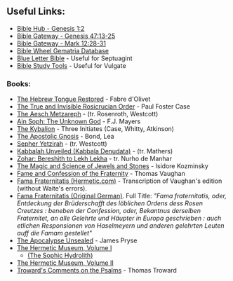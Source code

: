 ## Useful Links:

- [Bible Hub - Genesis 1:2](http://biblehub.com/genesis/1-2.htm)
- [Bible Gateway - Genesis 47:13-25](https://www.biblegateway.com/passage/?search=Genesis+47%3A13-25&version=KJV;WLC)
- [Bible Gateway - Mark 12:28-31](https://www.biblegateway.com/passage/?search=Mark+12%3A28-31&version=KJV;SBLGNT)
- [Bible Wheel Gematria Database](https://www.biblewheel.com//GR/GR_Database.php)
- [Blue Letter Bible](https://www.blueletterbible.org/) - Useful for Septuagint
- [Bible Study Tools](https://www.biblestudytools.com) - Useful for Vulgate

### Books:

- [The Hebrew Tongue Restored](https://archive.org/stream/hebraictongueres00fabriala) - Fabre d'Olivet
- [The True and Invisible Rosicrucian Order](https://archive.org/details/PaulFosterCase-TheTrueAndInvisibleRosicrucianOrder4thEd-1985) - Paul Foster Case
- [The Aesch Metzareph](http://www.levity.com/alchemy/aesch.html) - (tr. Rosenroth, Westcott)
- [Ain Soph: The Unknown God](http://www.organelle.org/as/ascontents.htm) - F.J. Mayers
- [The Kybalion](https://aoda.org/pdf/Kybalion.pdf) - Three Initiates (Case, Whitty, Atkinson)
- [The Apostolic Gnosis](https://archive.org/details/materialsforstud01leatiala) - Bond, Lea
- [Sepher Yetzirah](http://www.sacred-texts.com/jud/yetzirah.htm) - (tr. Westcott)
- [Kabbalah Unveiled (Kabbala Denudata)](http://www.sacred-texts.com/jud/tku/index.htm) - (tr. Mathers)
- [Zohar: Bereshith to Lekh Lekha](http://www.sacred-texts.com/jud/zdm/index.htm) - tr. Nurho de Manhar
- [The Magic and Science of Jewels and Stones](https://archive.org/stream/TheMagicAndScienceOfJewelsAndStones/kozminsky-i-magic-1922-RTL014043-LowRes) - Isidore Kozminsky
- [Fame and Confession of the Fraternity](https://archive.org/details/fameconfessionof00vaug) - Thomas Vaughan
- [Fama Fraternitatis (Hermetic.com)](https://hermetic.com/rosicrucianism/fama-fraternitatis) - Transcription of Vaughan's edition (without Waite's errors).
- [Fama Fraternitatis (Original German)](https://archive.org/stream/famafraternitati00andr#page/n0/mode/2up). Full Title: *"Fama fraternitatis, oder, Entdeckung der Brüderschafft des löblichen Ordens dess Rosen Creutzes : beneben der Confession, oder, Bekantnus derselben Fraternitet, an alle Gelehrte und Häupter in Europa geschrieben : auch etlichen Responsionen von Haselmeyern und anderen gelehrten Leuten auff die Famam gestellet"*
- [The Apocalypse Unsealed](https://archive.org/stream/cu31924029295289#page/n5/mode/2up) - James Pryse
- [The Hermetic Museum, Volume I](https://archive.org/stream/b24927363_0001#page/n7/mode/2up)
  - [(The Sophic Hydrolith)](https://archive.org/stream/b24927363_0001#page/68/mode/2up)
- [The Hermetic Museum, Volume II](https://archive.org/stream/b24927363_0002#page/n7/mode/2up)
- [Troward's Comments on the Psalms](http://newthoughtlibrary.com/trowardThomas/psalms/psalms_000.htm) - Thomas Troward